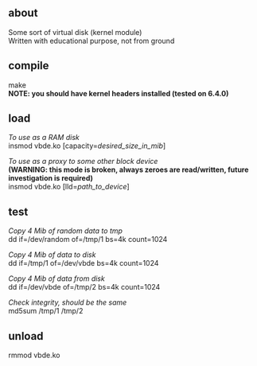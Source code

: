 about
--------
Some sort of virtual disk (kernel module)   
Written with educational purpose, not from ground   

compile
--------
make   
**NOTE: you should have kernel headers installed (tested on 6.4.0)**   

load
--------
*To use as a RAM disk*   
insmod vbde.ko [capacity=*desired_size_in_mib*]  
 
*To use as a proxy to some other block device*   
**(WARNING: this mode is broken, always zeroes are read/written, future investigation is required)**   
insmod vbde.ko [lld=*path_to_device*]   

test
--------
*Copy 4 Mib of random data to tmp*   
dd if=/dev/random of=/tmp/1 bs=4k count=1024  
 
*Copy 4 Mib of data to disk*   
dd if=/tmp/1 of=/dev/vbde bs=4k count=1024   

*Copy 4 Mib of data from disk*   
dd if=/dev/vbde of=/tmp/2 bs=4k count=1024  
 
*Check integrity, should be the same*   
md5sum /tmp/1 /tmp/2   

unload
--------
rmmod vbde.ko   
